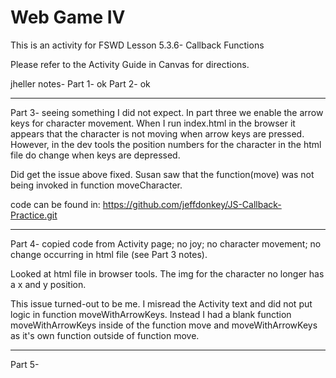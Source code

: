 # Web Game IV

This is an activity for FSWD Lesson 5.3.6- Callback Functions

Please refer to the Activity Guide in Canvas for directions.

jheller notes-
Part 1- ok
Part 2- ok
_____________________________________________________________________________

Part 3- seeing something I did not expect.  In part three we enable the arrow
keys for character movement.  When I run index.html in the browser it appears
that the character is not moving when arrow keys are pressed.  However, in the 
dev tools the position numbers for the character in the html file do change
when keys are depressed.

Did get the issue above fixed.  Susan saw that the function(move) was not being
invoked in function moveCharacter.

code can be found in: https://github.com/jeffdonkey/JS-Callback-Practice.git
________________________________________________________________________________

Part 4- copied code from Activity page; no joy; no character movement; no change
occurring in html file (see Part 3 notes).  

Looked at html file in browser tools.  The img for the character no longer has a
x and y position.

This issue turned-out to be me.  I misread the Activity text and did not put
logic in function moveWithArrowKeys.  Instead I had a blank
function moveWithArrowKeys inside of the function move and moveWithArrowKeys
as it's own function outside of function move.
_____________________________________________________________________________

Part 5-